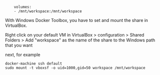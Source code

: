 ```
    volumes:
    - /mnt/workspace:/mnt/workspace
```

With Windows Docker Toolbox, you have to set and mount the share in VirtualBox.

Right click on your default VM in VirtualBox > configuration > Shared Folders > Add "workspace" as the name of the share to the Windows path that you want

next, for example

```
docker-machine ssh default
sudo mount -t vboxsf -o uid=1000,gid=50 workspace /mnt/workspace
```
